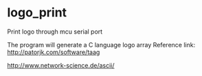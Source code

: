 # logo_print
Print logo through mcu serial port

The program will generate a C language logo array
Reference link:
http://patorjk.com/software/taag

http://www.network-science.de/ascii/
